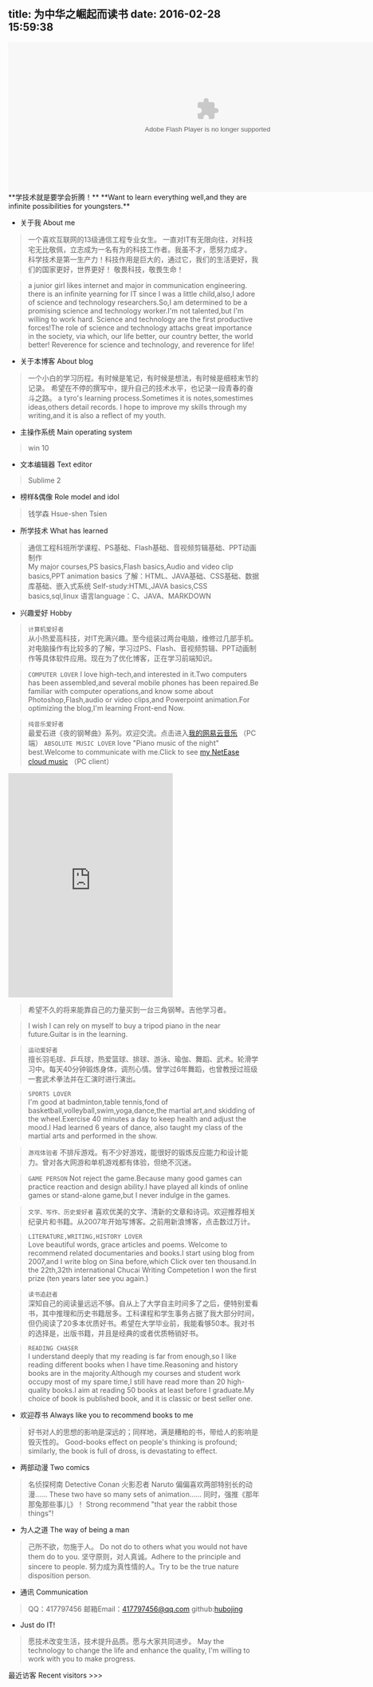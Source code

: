 title: 为中华之崛起而读书
date: 2016-02-28 15:59:38
---

<embed wmode="transparent" src="http://files2.17173.com/__flash/2011/10/21/honehone_clock_tr.swf" quality="high" bgcolor="#ffffff" width="800" height="300" name="honehoneclock" align="middle" allowscriptaccess="always" type="application/x-shockwave-flash" pluginspage="http://www.macromedia.com/go/getflashplayer">
**学技术就是要学会折腾！**
**Want to learn everything well,and they are infinite possibilities for youngsters.**

- 关于我 About me
>一个喜欢互联网的13级通信工程专业女生。
一直对IT有无限向往，对科技宅无比敬佩，立志成为一名有为的科技工作者。我虽不才，愿努力成才。
科学技术是第一生产力！科技作用是巨大的，通过它，我们的生活更好，我们的国家更好，世界更好！
敬畏科技，敬畏生命！

>a junior girl likes internet and major in communication engineering.
there is an infinite yearning for IT since I was a little child,also,I adore of science and technology researchers.So,I am determined to be a promising science and technology worker.I'm not talented,but I'm willing to work hard.
Science and technology are the first productive forces!The role of science and technology attachs great importance in the society, via which, our life better, our country better, the world better!
Reverence for science and technology, and reverence for life!



- 关于本博客 About blog
>一个小白的学习历程。有时候是笔记，有时候是想法，有时候是细枝末节的记录。
希望在不停的撰写中，提升自己的技术水平，也记录一段青春的奋斗之路。
>a tyro's learning process.Sometimes it is notes,somestimes ideas,others detail records.
I hope to improve my skills through my writing,and it is also a reflect of my youth.


- 主操作系统  Main operating system
> win 10


- 文本编辑器  Text editor
> Sublime 2


- 榜样&偶像	Role model and idol
> 钱学森	Hsue-shen Tsien


- 所学技术 What has learned
> 通信工程科班所学课程、PS基础、Flash基础、音视频剪辑基础、PPT动画制作  
My major courses,PS basics,Flash basics,Audio and video clip basics,PPT animation basics
了解：HTML、JAVA基础、CSS基础、数据库基础、嵌入式系统
Self-study:HTML,JAVA basics,CSS basics,sql,linux
语言language：C、JAVA、MARKDOWN


- 兴趣爱好 Hobby
>`计算机爱好者`  
从小热爱高科技，对IT充满兴趣。至今组装过两台电脑，维修过几部手机。对电脑操作有比较多的了解，学习过PS、Flash、音视频剪辑、PPT动画制作等具体软件应用。现在为了优化博客，正在学习前端知识。

>`COMPUTER LOVER` 
I love high-tech,and interested in it.Two computers has been assembled,and several mobile phones has been repaired.Be familiar with computer operations,and know some about Photoshop,Flash,audio or video clips,and Powerpoint animation.For optimizing the blog,I'm learning Front-end Now.

>`纯音乐爱好者`  
最爱石进《夜的钢琴曲》系列。欢迎交流。点击进入[我的网易云音乐](http://music.163.com/#/user/home?id=92203594) （PC端）
`ABSOLUTE MUSIC LOVER`  love "Piano music of the night" best.Welcome to communicate with me.Click to see [my NetEase cloud music](http://music.163.com/#/user/home?id=92203594) （PC client）

<iframe frameborder="no" border="0" marginwidth="0" marginheight="0" width=330 height=450 src="http://music.163.com/outchain/player?type=0&id=146049436&auto=1&height=430"></iframe>

>希望不久的将来能靠自己的力量买到一台三角钢琴。吉他学习者。

>I wish I can rely on myself to buy a tripod piano in the near future.Guitar is in the learning.

>`运动爱好者`  
擅长羽毛球、乒乓球，热爱篮球、排球、游泳、瑜伽、舞蹈、武术。轮滑学习中。每天40分钟锻炼身体，调剂心情。曾学过6年舞蹈，也曾教授过班级一套武术拳法并在汇演时进行演出。

>`SPORTS LOVER`  
I'm good at badminton,table tennis,fond of basketball,volleyball,swim,yoga,dance,the martial art,and skidding of the wheel.Exercise 40 minutes a day to keep health and adjust the mood.I Had learned 6 years of dance, also taught my class of the martial arts and performed in the show.


>`游戏体验者` 
	不排斥游戏。有不少好游戏，能很好的锻炼反应能力和设计能力。曾对各大网游和单机游戏都有体验，但绝不沉迷。

>`GAME PERSON`
  Not reject the game.Because many good games can practice reaction and design ability.I have played all kinds of online games or stand-alone game,but I never indulge in the games.

>`文学、写作、历史爱好者`
  喜欢优美的文字、清新的文章和诗词。欢迎推荐相关纪录片和书籍。从2007年开始写博客。之前用新浪博客，点击数过万计。

>`LITERATURE,WRITING,HISTORY LOVER`  
Love beautiful words, grace articles and poems. Welcome to recommend related documentaries and books.I start using blog from 2007,and I write blog on Sina before,which Click over ten thousand.In the 22th,32th international Chucai Writing Competetion I won the first prize (ten years later see you again.)

>`读书追赶者`  
深知自己的阅读量远远不够。自从上了大学自主时间多了之后，便特别爱看书，其中推理和历史书籍居多。工科课程和学生事务占据了我大部分时间，但仍阅读了20多本优质好书。希望在大学毕业前，我能看够50本。我对书的选择是，出版书籍，并且是经典的或者优质畅销好书。

>`READING CHASER`  
I understand deeply that my reading is far from enough,so I like reading different books when I have time.Reasoning and history books are in the majority.Although my courses and student work occupy most of my spare time,I still have read more than 20 high-quality books.I aim at reading 50 books at least before I graduate.My choice of book is published book, and it is classic or best seller one.


- 欢迎荐书 Always like you to recommend books to me
>好书对人的思想的影响是深远的；同样地，满是糟粕的书，带给人的影响是毁灭性的。
Good-books effect on people's thinking is profound; similarly, the book is full of dross, is devastating to effect.


- 两部动漫 Two comics
> 名侦探柯南 Detective Conan
火影忍者 Naruto
偏偏喜欢两部特别长的动漫……
These two have so many sets of animation……
同时，强推《那年那兔那些事儿》！
Strong recommend "that year the rabbit those things"!


- 为人之道 The way of being a man
> 己所不欲，勿施于人。 Do not do to others what you would not have them do to you. 
坚守原则，对人真诚。Adhere to the principle and sincere to people.
努力成为真性情的人。Try to be the true nature disposition person.


- 通讯 Communication
> QQ：417797456
邮箱Email：417797456@qq.com
github:[hubojing](https://github.com/hubojing)


- Just do IT!
>愿技术改变生活，技术提升品质。愿与大家共同进步。
May the technology to change the life and enhance the quality, I'm willing to work with you to make progress.




最近访客 Recent visitors >>>
<ul class="ds-recent-visitors" data-num-items="70" data-avatar-size="40"></ul>